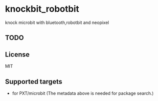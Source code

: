# knockbit_robotbit

knock microbit with bluetooth,robotbit and neopixel

## TODO


## License

MIT

## Supported targets

* for PXT/microbit
(The metadata above is needed for package search.)

